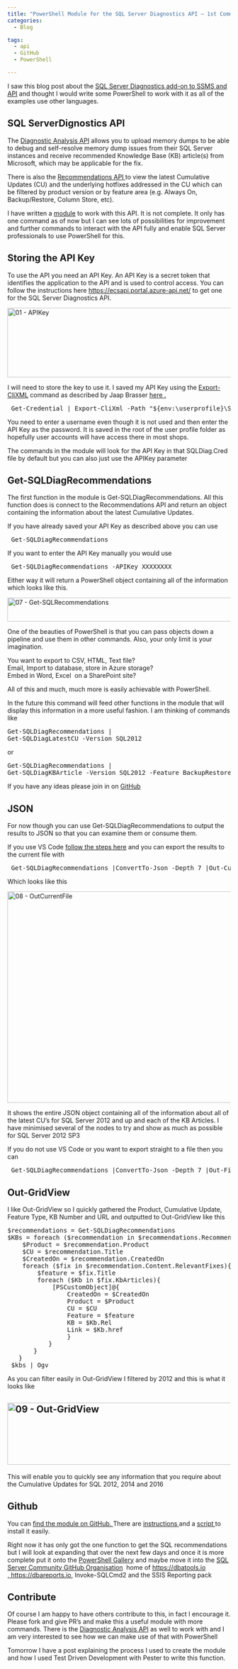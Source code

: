 ```yaml
---
title: "PowerShell Module for the SQL Server Diagnostics API – 1st Command Get-SQLDiagRecommendations"
categories:
  - Blog

tags:
  - api
  - GitHub 
  - PowerShell

---
```

<P>I saw this blog post about the <A href="https://blogs.msdn.microsoft.com/sql_server_team/sql-server-diagnostics-preview/" rel=noopener target=_blank>SQL Server Diagnostics add-on to SSMS and API</A> and thought I would write some PowerShell to work with it as all of the examples use other languages.</P>
<H2>SQL ServerDignostics API</H2>
<P>The <A href="https://ecsapi.portal.azure-api.net/docs/services/5942df13e495120e44bde7e3/operations/5942df16e4951208204beaf2" rel=noopener target=_blank>Diagnostic Analysis API</A> allows you to upload memory dumps to be able to debug and self-resolve memory dump issues from their SQL Server instances and receive recommended Knowledge Base (KB) article(s) from Microsoft, which may&nbsp;be applicable for the fix.</P>
<P>There is also the <A href="https://ecsapi.portal.azure-api.net/docs/services/594965d5e4951210cc7dd2c5" rel=noopener target=_blank>Recommendations API </A>to view the latest Cumulative Updates (CU) and the underlying hotfixes addressed in the CU which can be filtered by product version or by feature area (e.g. Always On, Backup/Restore, Column Store, etc).</P>
<P>I have written a <A href="https://github.com/SQLDBAWithABeard/SQLDiagAPI" rel=noopener target=_blank>module</A> to work with this API. It is not complete. It only has one command as of now but I can see lots of possibilities for improvement and further commands to interact with the API fully and enable SQL Server professionals to use PowerShell for this.</P>
<H2>Storing the API Key</H2>
<P>To use the API you need an API Key. An API Key is a secret token that identifies the application to the API and is used to control access. You can follow the instructions here <A href="https://ecsapi.portal.azure-api.net/" rel=noopener target=_blank>https://ecsapi.portal.azure-api.net/</A> to get one for the SQL Server Diagnostics API.</P>
<P><A href="https://blog.robsewell.com/assets/uploads/2017/06/01-apikey.png?ssl=1" rel=noopener target=_blank><IMG class="alignnone size-full wp-image-6331" alt="01 - APIKey" src="https://blog.robsewell.com/assets/uploads/2017/06/01-apikey.png?resize=630%2C157&amp;ssl=1" width=630 height=157 data-recalc-dims="1" loading="lazy" data-large-file="https://blog.robsewell.com/assets/uploads/2017/06/01-apikey.png?fit=630%2C157&amp;ssl=1" data-medium-file="https://blog.robsewell.com/assets/uploads/2017/06/01-apikey.png?fit=300%2C75&amp;ssl=1" data-image-description="" data-image-title="01 – APIKey" data-image-meta='{"aperture":"0","credit":"","camera":"","caption":"","created_timestamp":"0","copyright":"","focal_length":"0","iso":"0","shutter_speed":"0","title":"","orientation":"0"}' data-comments-opened="1" data-orig-size="1171,292" data-orig-file="https://blog.robsewell.com/assets/uploads/2017/06/01-apikey.png?fit=1171%2C292&amp;ssl=1" data-permalink="https://blog.robsewell.com/creating-a-powershell-module-and-tdd-for-get-sqldiagrecommendations/01-apikey/#main" data-attachment-id="6331"></A></P>
<P>I will need to store the key to use it. I saved my API Key using the <A href="https://msdn.microsoft.com/en-us/powershell/reference/5.1/microsoft.powershell.utility/export-clixml" rel=noopener target=_blank>Export-CliXML</A> command as described by Jaap Brasser <A href="http://www.jaapbrasser.com/tag/export-clixml/" rel=noopener target=_blank>here .</A></P><PRE class="lang:ps decode:true"> Get-Credential | Export-CliXml -Path "${env:\userprofile}\SQLDiag.Cred" </PRE>
<P>You need to enter a username even though it is not used and then enter the API Key as the password. It is saved in the root of the user profile folder as hopefully user accounts will have access there in most shops.</P>
<P>The commands in the module will look for the API Key in that&nbsp;SQLDiag.Cred file by default but you can also just use the APIKey parameter</P>
<H2>Get-SQLDiagRecommendations</H2>
<P>The first function in the module is Get-SQLDiagRecommendations. All this function does is connect to the Recommendations API and return an object containing the information about the latest Cumulative Updates.</P>
<P>If you have already saved your API Key as described above you can use</P><PRE class="lang:ps decode:true"> Get-SQLDiagRecommendations </PRE>
<P>If you want to enter the API Key manually you would use</P><PRE class="lang:ps decode:true"> Get-SQLDiagRecommendations -APIKey XXXXXXXX</PRE>
<P>Either way it will return a PowerShell object containing all of the information which looks like this.</P>
<P><A href="https://blog.robsewell.com/assets/uploads/2017/06/07-get-sqlrecommendations.png?ssl=1" rel=noopener target=_blank><IMG class="alignnone size-full wp-image-6338" alt="07 - Get-SQLRecommendations" src="https://blog.robsewell.com/assets/uploads/2017/06/07-get-sqlrecommendations.png?resize=630%2C54&amp;ssl=1" width=630 height=54 data-recalc-dims="1" loading="lazy" data-large-file="https://blog.robsewell.com/assets/uploads/2017/06/07-get-sqlrecommendations.png?fit=630%2C54&amp;ssl=1" data-medium-file="https://blog.robsewell.com/assets/uploads/2017/06/07-get-sqlrecommendations.png?fit=300%2C26&amp;ssl=1" data-image-description="" data-image-title="07 – Get-SQLRecommendations" data-image-meta='{"aperture":"0","credit":"","camera":"","caption":"","created_timestamp":"0","copyright":"","focal_length":"0","iso":"0","shutter_speed":"0","title":"","orientation":"0"}' data-comments-opened="1" data-orig-size="1395,120" data-orig-file="https://blog.robsewell.com/assets/uploads/2017/06/07-get-sqlrecommendations.png?fit=1395%2C120&amp;ssl=1" data-permalink="https://blog.robsewell.com/creating-a-powershell-module-and-tdd-for-get-sqldiagrecommendations/07-get-sqlrecommendations/#main" data-attachment-id="6338"></A></P>
<P>One of the beauties of PowerShell is that you can pass objects down a pipeline and use them in other commands. Also, your only limit is your imagination.</P>
<P>You want to export to CSV, HTML, Text file?<BR>Email, Import to database, store in Azure storage?<BR>Embed in Word, Excel&nbsp; on a SharePoint site?</P>
<P>All of this and much, much more is easily achievable with PowerShell.</P>
<P>In the future this command will feed other functions in the module that will display this information in a more useful fashion. I am thinking of commands like</P><PRE class="lang:ps decode:true">Get-SQLDiagRecommendations |
Get-SQLDiagLatestCU -Version SQL2012</PRE>
<P>or</P><PRE class="lang:ps decode:true">Get-SQLDiagRecommendations |
Get-SQLDiagKBArticle -Version SQL2012 -Feature BackupRestore</PRE>
<P>If you have any ideas please join in on <A href="https://github.com/SQLDBAWithABeard/SQLDiagAPI" rel=noopener target=_blank>GitHub</A></P>
<H2>JSON</H2>
<P>For now though you can use&nbsp;Get-SQLDiagRecommendations to output the results to JSON so that you can examine them or consume them.</P>
<P>If you use VS Code <A href="https://blog.robsewell.com/vscode-powershell-extension-1-4-0-new-command-out-currentfile/" rel=noopener target=_blank>follow the steps here</A> and you can export the results to the current file with</P><PRE class="lang:ps decode:true"> Get-SQLDiagRecommendations |ConvertTo-Json -Depth 7 |Out-CurrentFile </PRE>
<P>Which looks like this</P>
<P><A href="https://blog.robsewell.com/assets/uploads/2017/06/08-outcurrentfile.png?ssl=1" rel=noopener target=_blank><IMG class="alignnone size-full wp-image-6339" alt="08 - OutCurrentFile" src="https://blog.robsewell.com/assets/uploads/2017/06/08-outcurrentfile.png?resize=630%2C477&amp;ssl=1" width=630 height=477 data-recalc-dims="1" loading="lazy" data-large-file="https://blog.robsewell.com/assets/uploads/2017/06/08-outcurrentfile.png?fit=630%2C477&amp;ssl=1" data-medium-file="https://blog.robsewell.com/assets/uploads/2017/06/08-outcurrentfile.png?fit=300%2C227&amp;ssl=1" data-image-description="" data-image-title="08 – OutCurrentFile" data-image-meta='{"aperture":"0","credit":"","camera":"","caption":"","created_timestamp":"0","copyright":"","focal_length":"0","iso":"0","shutter_speed":"0","title":"","orientation":"0"}' data-comments-opened="1" data-orig-size="1256,950" data-orig-file="https://blog.robsewell.com/assets/uploads/2017/06/08-outcurrentfile.png?fit=1256%2C950&amp;ssl=1" data-permalink="https://blog.robsewell.com/creating-a-powershell-module-and-tdd-for-get-sqldiagrecommendations/08-outcurrentfile/#main" data-attachment-id="6339"></A></P>
<P>It shows the entire JSON object containing all of the information about all of the latest CU’s for SQL Server 2012 and up and each of the KB Articles. I have minimised several of the nodes to try and show as much as possible for SQL Server 2012 SP3</P>
<P>If you do not use VS Code or you want to export straight to a file then you can</P><PRE class="lang:ps decode:true"> Get-SQLDiagRecommendations |ConvertTo-Json -Depth 7 |Out-File -Path PATHTOFILE </PRE>
<H2>Out-GridView</H2>
<P>I like Out-GridView so I quickly gathered the Product, Cumulative Update, Feature Type, KB Number and URL and outputted to Out-GridView like this</P><PRE class="lang:ps decode:true">$recommendations = Get-SQLDiagRecommendations
$KBs = foreach ($recommendation in $recommendations.Recommendations){
    $Product = $recommendation.Product
    $CU = $recommendation.Title
    $CreatedOn = $recommendation.CreatedOn
    foreach ($fix in $recommendation.Content.RelevantFixes){
        $feature = $fix.Title
        foreach ($Kb in $fix.KbArticles){
            [PSCustomObject]@{
                CreatedOn = $CreatedOn
                Product = $Product
                CU = $CU
                Feature = $feature
                KB = $Kb.Rel
                Link = $Kb.href
                }
           }
       }
   }
 $kbs | Ogv </PRE>
<P>As you can filter easily in Out-GridView I filtered by 2012 and this is what it looks like</P>
<H2><A href="https://blog.robsewell.com/assets/uploads/2017/06/09-out-gridview.png?ssl=1" rel=noopener target=_blank><IMG class="alignnone size-full wp-image-6340" alt="09 - Out-GridView" src="https://blog.robsewell.com/assets/uploads/2017/06/09-out-gridview.png?resize=630%2C140&amp;ssl=1" width=630 height=140 data-recalc-dims="1" loading="lazy" data-large-file="https://blog.robsewell.com/assets/uploads/2017/06/09-out-gridview.png?fit=630%2C140&amp;ssl=1" data-medium-file="https://blog.robsewell.com/assets/uploads/2017/06/09-out-gridview.png?fit=300%2C67&amp;ssl=1" data-image-description="" data-image-title="09 – Out-GridView" data-image-meta='{"aperture":"0","credit":"","camera":"","caption":"","created_timestamp":"0","copyright":"","focal_length":"0","iso":"0","shutter_speed":"0","title":"","orientation":"0"}' data-comments-opened="1" data-orig-size="1238,275" data-orig-file="https://blog.robsewell.com/assets/uploads/2017/06/09-out-gridview.png?fit=1238%2C275&amp;ssl=1" data-permalink="https://blog.robsewell.com/creating-a-powershell-module-and-tdd-for-get-sqldiagrecommendations/09-out-gridview/#main" data-attachment-id="6340"></A></H2>
<P>This will enable you to quickly see any information that you require about the Cumulative Updates for SQL 2012, 2014 and 2016</P>
<H2>Github</H2>
<P>You can <A href="https://github.com/SQLDBAWithABeard/SQLDiagAPI" rel=noopener target=_blank>find the module on GitHub.&nbsp;</A>There are <A href="https://github.com/SQLDBAWithABeard/SQLDiagAPI/blob/master/install.md" rel=noopener target=_blank>instructions </A>and a <A href="https://github.com/SQLDBAWithABeard/SQLDiagAPI/blob/master/install.ps1" rel=noopener target=_blank>script </A>to install it easily.</P>
<P>Right now it has only got the one function to get the SQL recommendations but I will look at expanding that over the next few days and once it is more complete put it onto the <A href="https://www.powershellgallery.com/" rel=noopener target=_blank>PowerShell Gallery</A> and maybe move it into the <A href="https://github.com/sqlcollaborative" rel=noopener target=_blank>SQL Server Community GitHub Organisation</A>&nbsp; home of <SPAN style="COLOR: #0066cc"><A href="https://dbatools.io/" rel=noopener target=_blank>https://dbatools.io ,&nbsp;</A><A href="https://dbareports.io/" rel=noopener target=_blank>https://dbareports.io</A></SPAN>, Invoke-SQLCmd2 and the SSIS Reporting pack</P>
<H2>Contribute</H2>
<P>Of course I am happy to have others contribute to this, in fact I encourage it. Please fork and give PR’s and make this a useful module with more commands. There is the <A href="https://ecsapi.portal.azure-api.net/docs/services/5942df13e495120e44bde7e3/operations/5942df16e4951208204beaf2" rel=noopener target=_blank>Diagnostic Analysis API</A> as well to work with and I am very interested to see how we can make use of that with PowerShell</P>
<P>Tomorrow I have a post explaining the process I used to create the module and how I used Test Driven Development with Pester to write this function.</P>

